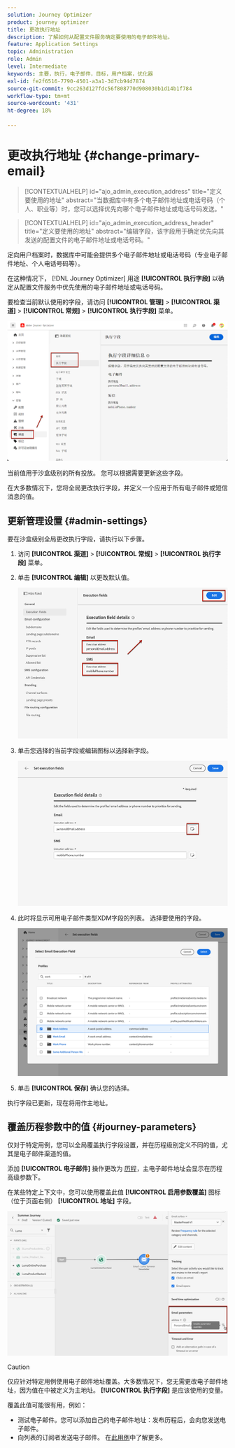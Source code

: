 ```yaml
---
solution: Journey Optimizer
product: journey optimizer
title: 更改执行地址
description: 了解如何从配置文件服务确定要使用的电子邮件地址。
feature: Application Settings
topic: Administration
role: Admin
level: Intermediate
keywords: 主要，执行，电子邮件，目标，用户档案，优化器
exl-id: fe2f6516-7790-4501-a3a1-3d7cb94d7874
source-git-commit: 9cc263d127fdc56f808770d908030b1d14b1f784
workflow-type: tm+mt
source-wordcount: '431'
ht-degree: 18%

---
```


# 更改执行地址 {#change-primary-email}

>[!CONTEXTUALHELP]
>id="ajo_admin_execution_address"
>title="定义要使用的地址"
>abstract="当数据库中有多个电子邮件地址或电话号码（个人、职业等）时，您可以选择优先向哪个电子邮件地址或电话号码发送。"

>[!CONTEXTUALHELP]
>id="ajo_admin_execution_address_header"
>title="定义要使用的地址"
>abstract="编辑字段，该字段用于确定优先向其发送的配置文件的电子邮件地址或电话号码。"

定向用户档案时，数据库中可能会提供多个电子邮件地址或电话号码（专业电子邮件地址、个人电话号码等）。

在这种情况下， [!DNL Journey Optimizer] 用途 **[!UICONTROL 执行字段]** 以确定从配置文件服务中优先使用的电子邮件地址或电话号码。

要检查当前默认使用的字段，请访问 **[!UICONTROL 管理]** > **[!UICONTROL 渠道]** > **[!UICONTROL 常规]** > **[!UICONTROL 执行字段]** 菜单。

![](assets/primary-address-execution-fields.png)

当前值用于沙盒级别的所有投放。 您可以根据需要更新这些字段。

在大多数情况下，您将全局更改执行字段，并定义一个应用于所有电子邮件或短信消息的值。 <!--[Learn how](#admin-settings)-->

<!--In some specific use cases only, you can override the value set globally and define a different value at the journey level. [Learn more](#journey-parameters)-->

## 更新管理设置 {#admin-settings}

要在沙盒级别全局更改执行字段，请执行以下步骤。

1. 访问  **[!UICONTROL 渠道]** > **[!UICONTROL 常规]** > **[!UICONTROL 执行字段]** 菜单。

1. 单击 **[!UICONTROL 编辑]** 以更改默认值。

   ![](assets/primary-address.png)

1. 单击您选择的当前字段或编辑图标以选择新字段。

   ![](assets/primary-address-edit.png)

1. 此时将显示可用电子邮件类型XDM字段的列表。 选择要使用的字段。

   ![](assets/primary-address-select-field.png)

1. 单击 **[!UICONTROL 保存]** 确认您的选择。

执行字段已更新，现在将用作主地址。

<!--1. You can also select an additional field to use as secondary email address. This allows you to determine which field to use if the primary field is empty for a profile. -->

## 覆盖历程参数中的值 {#journey-parameters}

仅对于特定用例，您可以全局覆盖执行字段设置，并在历程级别定义不同的值，尤其是电子邮件渠道的值。

添加 **[!UICONTROL 电子邮件]** 操作更改为 [历程](../email/create-email.md#create-email-journey-campaign)，主电子邮件地址会显示在历程高级参数下。

在某些特定上下文中，您可以使用覆盖此值 **[!UICONTROL 启用参数覆盖]** 图标（位于页面右侧） **[!UICONTROL 地址]** 字段。

![](assets/journey-enable-parameter-override.png)

>[!CAUTION]
>
>仅应针对特定用例使用电子邮件地址覆盖。大多数情况下，您无需更改电子邮件地址，因为值在中被定义为主地址。 **[!UICONTROL 执行字段]** 是应该使用的变量。

覆盖此值可能很有用，例如：

* 测试电子邮件。您可以添加自己的电子邮件地址：发布历程后，会向您发送电子邮件。
* 向列表的订阅者发送电子邮件。 在[此用例](../building-journeys/message-to-subscribers-uc.md)中了解更多。
